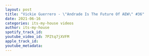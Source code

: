 ```yaml
---
layout: post
title: "Vickie Guerrero - \"Andrade Is The Future Of AEW\" #36"
date: 2021-06-16
categories: its-my-house videos
author: its-my-house
spotify_track_id: 
youtube_video_id: 7PZtq7jXVFM
apple_track_id: 
youtube_metadata: 
---
```

